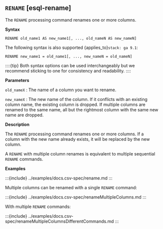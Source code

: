 ## `RENAME` [esql-rename]

The `RENAME` processing command renames one or more columns.

**Syntax**

```esql
RENAME old_name1 AS new_name1[, ..., old_nameN AS new_nameN]
```

The following syntax is also supported {applies_to}`stack: ga 9.1`:

```esql
RENAME new_name1 = old_name1[, ..., new_nameN = old_nameN]
```

::::{tip}
Both syntax options can be used interchangeably but we recommend sticking to one for consistency and readability.
::::

**Parameters**

`old_nameX`
:   The name of a column you want to rename.

`new_nameX`
:   The new name of the column. If it conflicts with an existing column name,
    the existing column is dropped. If multiple columns are renamed to the same
    name, all but the rightmost column with the same new name are dropped.

**Description**

The `RENAME` processing command renames one or more columns. If a column with
the new name already exists, it will be replaced by the new column.

A `RENAME` with multiple column renames is equivalent to multiple sequential `RENAME` commands.

**Examples**

:::{include} ../examples/docs.csv-spec/rename.md
:::

Multiple columns can be renamed with a single `RENAME` command:

:::{include} ../examples/docs.csv-spec/renameMultipleColumns.md
:::

With multiple `RENAME` commands:

:::{include} ../examples/docs.csv-spec/renameMultipleColumnsDifferentCommands.md
:::
